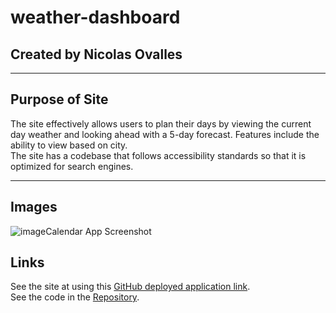 # weather-dashboard
## Created by Nicolas Ovalles

-----

## Purpose of Site

The site effectively allows users to plan their days by viewing the current day weather and looking ahead with a 5-day forecast. Features include the ability to view based on city. <br/>
The site has a codebase that follows accessibility standards so that it is optimized for search engines.   

-----


## Images

![image](/assets/images/screenshot.PNG)Calendar App Screenshot




## Links

See the site at using this [GitHub deployed application link](https://nickovalles.github.io/weather-dashboard/). <br/>
See the code in the [Repository](https://github.com/nickovalles/weather-dashboard). 